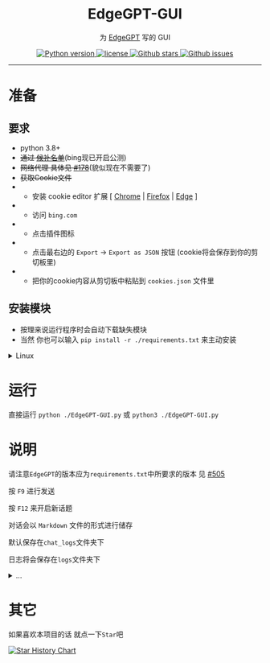 <div align="center">

  <h1>EdgeGPT-GUI</h1>

<p align="center">
  为 <a href="https://github.com/acheong08/EdgeGPT">EdgeGPT</a> 写的 GUI
</p>

<p align="center">
    <a href="https://www.python.org">
        <img alt="Python version" src="https://img.shields.io/badge/python-3.8+-blue">
    </a>
    <a href="https://opensource.org/license/gpl-3-0/">
        <img alt="license" src="https://img.shields.io/badge/license-GPL3.0-blue">
    </a>
    <a href="https://github.com/cueavy/EdgeGPT-GUI">
        <img alt="Github stars" src="https://img.shields.io/github/stars/cueavy/EdgeGPT-GUI?color=blue">
    </a>
    <a href="https://github.com/cueavy/EdgeGPT-GUI">
        <img alt="Github issues" src="https://img.shields.io/github/issues/cueavy/EdgeGPT-GUI?color=blue">
    </a>
</p>

</div>

---

# 准备

## 要求

- python 3.8+
- ~~通过 [候补名单](http://bing.com/chat)~~(bing现已开启公测)
- ~~网络代理 具体见 [#178](https://github.com/acheong08/EdgeGPT/issues/178)~~(貌似现在不需要了)
- ~~获取Cookie文件~~
- - 安装 cookie editor 扩展 [ [Chrome](https://chrome.google.com/webstore/detail/cookie-editor/hlkenndednhfkekhgcdicdfddnkalmdm) | [Firefox](https://addons.mozilla.org/en-US/firefox/addon/cookie-editor/) | [Edge](https://microsoftedge.microsoft.com/addons/detail/cookieeditor/neaplmfkghagebokkhpjpoebhdledlf) ]
- - 访问 `bing.com`
- - 点击插件图标
- - 点击最右边的 `Export` -> `Export as JSON` 按钮 (cookie将会保存到你的剪切板里)
- - 把你的cookie内容从剪切板中粘贴到 `cookies.json` 文件里

</details>

## 安装模块

- 按理来说运行程序时会自动下载缺失模块
- 当然 你也可以输入 `pip install -r ./requirements.txt` 来主动安装

<details>

<summary>
Linux
</summary>

安装`tkinter` `sudo apt install python3-tk`

安装`pip` `sudo apt install python3-pip`

</details>

# 运行

直接运行 `python ./EdgeGPT-GUI.py` 或 `python3 ./EdgeGPT-GUI.py`


# 说明

请注意`EdgeGPT`的版本应为`requirements.txt`中所要求的版本 见 [#505](https://github.com/acheong08/EdgeGPT/issues/505)

按 `F9` 进行发送

按 `F12` 来开启新话题

对话会以 `Markdown` 文件的形式进行储存

默认保存在`chat_logs`文件夹下

日志将会保存在`logs`文件夹下

<details>

<summary>
...
</summary>

>~~因代理的问题 所以可能会暂停更新~~

>~~项目已寄 欢迎烧纸~~

</details>

# 其它

如果喜欢本项目的话 就点一下`Star`吧

[![Star History Chart](https://api.star-history.com/svg?repos=cueavy/EdgeGPT-GUI&type=Date)](https://star-history.com/#cueavy/EdgeGPT-GUI&Date)
